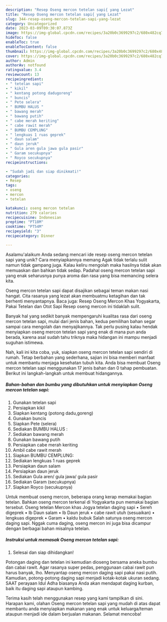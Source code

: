 ```yaml
---
description: "Resep Oseng mercon tetelan sapi{ yang Lezat"
title: "Resep Oseng mercon tetelan sapi{ yang Lezat"
slug: 344-resep-oseng-mercon-tetelan-sapi-yang-lezat
category: Uncategorized
date: 2023-03-09T09:30:07.873Z
image: https://img-global.cpcdn.com/recipes/3a20b0c3699297c2/680x482cq70/oseng-mercon-tetelan-sapi-foto-resep-utama.jpg
hideToc: false
enableToc: true
enableTocContent: false
thumbnail: https://img-global.cpcdn.com/recipes/3a20b0c3699297c2/680x482cq70/oseng-mercon-tetelan-sapi-foto-resep-utama.jpg
cover: https://img-global.cpcdn.com/recipes/3a20b0c3699297c2/680x482cq70/oseng-mercon-tetelan-sapi-foto-resep-utama.jpg
author: Admin
authorAv: notfound
ratingvalue: 3.4
reviewcount: 13
recipeingredient:
- " tetelan sapi"
- " kikil"
- " kentang potong dadugoreng"
- " buncis"
- " Pete selera"
- " BUMBU HALUS "
- " bawang merah"
- " bawang putih"
- " cabe merah keriting"
- " cabe rawit merah"
- " BUMBU CEMPLUNG"
- " lengkuas 1 ruas geprek"
- " daun salam"
- " daun jeruk"
- " Gula aren gula jawa gula pasir"
- " Garam secukupnya"
- " Royco secukupnya"
recipeinstructions:

- "Sudah jadi dan siap dinikmati!"
categories:
- Resep
tags:
- oseng
- mercon
- tetelan

katakunci: oseng mercon tetelan 
nutrition: 279 calories
recipecuisine: Indonesian
preptime: "PT18M"
cooktime: "PT54M"
recipeyield: "3"
recipecategory: Dinner

---
```



Asalamu'alaikum Anda sedang mencari ide resep oseng mercon tetelan sapi yang unik? Cara menyiapkannya memang Agak tidak terlalu sulit namun tidak gampang juga. Kalau keliru mengolah maka hasilnya tidak akan memuaskan dan bahkan tidak sedap. Padahal oseng mercon tetelan sapi yang enak seharusnya punya aroma dan rasa yang bisa memancing selera kita.


Oseng mercon tetelan sapi dapat disajikan sebagai teman makan nasi hangat. Cita rasanya yang lezat akan membuatmu ketagihan dan tak berhenti menyantapnya. Baca juga: Resep Oseng Mercon Khas Yogyakarta, Pakai Tetelan dan Otot Sapi Resep oseng mercon ini tidaklah sulit.

Banyak hal yang sedikit banyak mempengaruhi kualitas rasa dari oseng mercon tetelan sapi, mulai dari jenis bahan, kedua pemilihan bahan segar sampai cara mengolah dan menyajikannya. Tak perlu pusing kalau hendak menyiapkan oseng mercon tetelan sapi yang enak di mana pun anda berada, karena asal sudah tahu triknya maka hidangan ini mampu menjadi suguhan istimewa.


Nah, kali ini kita coba, yuk, siapkan oseng mercon tetelan sapi sendiri di rumah. Tetap berbahan yang sederhana, sajian ini bisa memberi manfaat untuk membantu menjaga kesehatan tubuh kita. Anda bisa membuat Oseng mercon tetelan sapi menggunakan 17 jenis bahan dan 0 tahap pembuatan. Berikut ini langkah-langkah untuk membuat hidangannya.

<!--inarticleads1-->

##### Bahan-bahan dan bumbu yang dibutuhkan untuk menyiapkan Oseng mercon tetelan sapi:

1. Gunakan  tetelan sapi
1. Persiapkan  kikil
1. Siapkan  kentang (potong dadu,goreng)
1. Gunakan  buncis
1. Siapkan  Pete (selera)
1. Sediakan  BUMBU HALUS :
1. Sediakan  bawang merah
1. Gunakan  bawang putih
1. Persiapkan  cabe merah keriting
1. Ambil  cabe rawit merah
1. Siapkan  BUMBU CEMPLUNG:
1. Sediakan  lengkuas 1 ruas geprek
1. Persiapkan  daun salam
1. Persiapkan  daun jeruk
1. Sediakan  Gula aren/ gula jawa/ gula pasir
1. Sediakan  Garam (secukupnya)
1. Siapkan  Royco (secukupnya)


Untuk membuat oseng mercon, beberapa orang kerap memakai bagian tetelan. Bahkan oseng mercon terkenal di Yogyakarta pun memakai bagian tersebut. Oseng tetelan Mercon khas Jogya tetelan daging sapi • Sereh digeprek • lb Daun salam • lb Daun jeruk • cabe rawit utuh (sesuaikan) • lengkuas digeprek • Garam • kaldu bubuk Salah satunya oseng mercon daging sapi. Nggak cuma daging, oseng mercon ini juga bisa dicampur dengan berbagai bahan misalnya tetelan. 

<!--inarticleads2-->

##### Instruksi untuk memasak Oseng mercon tetelan sapi:


1. Selesai dan siap dihidangkan!

Potongan daging dan tetelan ini kemudian dioseng bersama aneka bumbu dan cabai rawit. Agar rasanya super pedas, penggunaan cabai rawit pun harus banyak, lho. Menyantap oseng mercon daging sapi pakai nasi putih. Kamudian, potong-potong daging sapi menjadi kotak-kotak ukuran sedang. SAAT perayaan Idul Adha biasanya Anda akan mendapat daging kurban, baik itu daging sapi ataupun kambing. 

Terima kasih telah menggunakan resep yang kami tampilkan di sini. Harapan kami, olahan Oseng mercon tetelan sapi yang mudah di atas dapat membantu anda menyiapkan makanan yang enak untuk keluarga/teman ataupun menjadi ide dalam berjualan makanan. Selamat mencoba!
